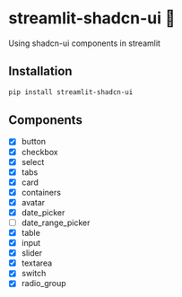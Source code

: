 # streamlit-shadcn-ui :construction:

Using shadcn-ui components in streamlit


## Installation

```bash
pip install streamlit-shadcn-ui
```

## Components
+ [x] button
+ [x] checkbox
+ [x] select
+ [x] tabs
+ [x] card
+ [x] containers
+ [x] avatar
+ [x] date_picker
+ [ ] date_range_picker
+ [x] table
+ [x] input
+ [x] slider
+ [x] textarea
+ [x] switch
+ [x] radio_group